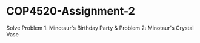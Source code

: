# COP4520-Assignment-2
Solve Problem 1: Minotaur's Birthday Party &amp; Problem 2: Minotaur's Crystal Vase
